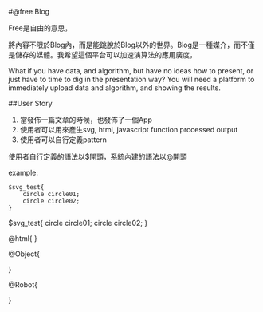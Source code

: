 #@free Blog

Free是自由的意思，

將內容不限於Blog內，而是能跳脫於Blog以外的世界。Blog是一種媒介，而不僅是儲存的媒體。我希望這個平台可以加速演算法的應用廣度，

What if you have data, and algorithm, but have no ideas how to present, or just have to time to dig in the presentation way? You will need a platform to immediately upload data and algorithm, and showing the results. 


##User Story
1. 當發佈一篇文章的時候，也發佈了一個App
2. 使用者可以用來產生svg, html, javascript function processed output
3. 使用者可以自行定義pattern

使用者自行定義的語法以$開頭，系統內建的語法以@開頭

example:

    $svg_test{
        circle circle01;
        circle circle02;
    }

$svg_test{
    circle circle01;
    circle circle02;
}

@html{
<canvas id="myCanvas" width="1200px" height="1200px"></canvas>
} 

@Object{

}

@Robot{

}


